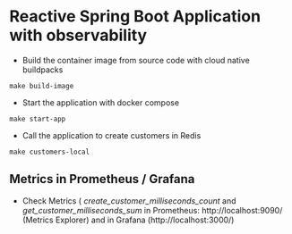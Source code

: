 # Reactive Spring Boot Application with observability

- Build the container image from source code with cloud native buildpacks
```
make build-image
```
 
- Start the application with docker compose
```
make start-app
```

- Call the application to create customers in Redis
```
make customers-local
```

## Metrics in Prometheus / Grafana
- Check Metrics ( _create_customer_milliseconds_count_ and _get_customer_milliseconds_sum_ in Prometheus: http://localhost:9090/ (Metrics Explorer) and in Grafana (http://localhost:3000/)
